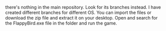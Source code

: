 there's nothing in the main repository. Look for its branches instead.
I have created different branches for different OS.
You can import the files or download the zip file and extract it on your desktop. 
Open and search for the FlappyBird.exe file in the folder and run the game.
